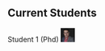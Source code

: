 ## Current Students

Student 1 (Phd) <img src="/assets/img/my_github_pic.jpeg" alt="Student1" width="28" height="28"> 
